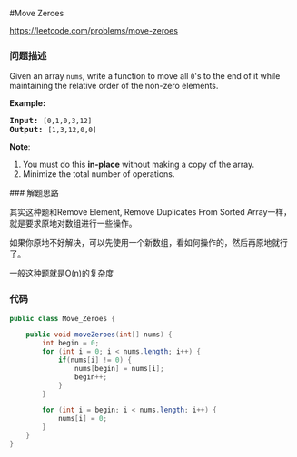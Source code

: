 #Move Zeroes

https://leetcode.com/problems/move-zeroes

### 问题描述

<p>Given an array <code>nums</code>, write a function to move all <code>0</code>&#39;s to the end of it while maintaining the relative order of the non-zero elements.</p>

<p><b>Example:</b></p>

<pre>
<b>Input:</b> <code>[0,1,0,3,12]</code>
<b>Output:</b> <code>[1,3,12,0,0]</code></pre>

<p><b>Note</b>:</p>

<ol>
	<li>You must do this <b>in-place</b> without making a copy of the array.</li>
	<li>Minimize the total number of operations.</li>
</ol>
### 解题思路

其实这种题和Remove Element, Remove Duplicates From Sorted Array一样，就是要求原地对数组进行一些操作。

如果你原地不好解决，可以先使用一个新数组，看如何操作的，然后再原地就行了。

一般这种题就是O(n)的复杂度


### 代码

```java
public class Move_Zeroes {

    public void moveZeroes(int[] nums) {
        int begin = 0;
        for (int i = 0; i < nums.length; i++) {
            if(nums[i] != 0) {
                nums[begin] = nums[i];
                begin++;
            }
        }

        for (int i = begin; i < nums.length; i++) {
            nums[i] = 0;
        }
    }
}
```
